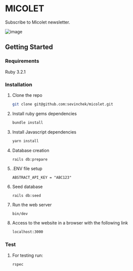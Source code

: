 # MICOLET

Subscribe to Micolet newsletter.

![image](https://github.com/sevinchek/micolet/assets/39852288/a9529f49-615b-46dd-873f-2ceeaaac2e9a)

## Getting Started

### Requirements

Ruby 3.2.1

### Installation

1. Clone the repo

   ```sh
   git clone git@github.com:sevinchek/micolet.git
   ```

2. Install ruby gems dependencies

   ```sh
   bundle install
   ```

3. Install Javascript dependencies

   ```sh
   yarn install
   ```

4. Database creation

   ```
   rails db:prepare
   ```

5. .ENV file setup

   ```
   ABSTRACT_API_KEY = "ABC123"
   ```

6. Seed database

   ```
   rails db:seed
   ```

7. Run the web server

   ```sh
   bin/dev
   ```

8. Access to the website in a browser with the following link

   ```sh
   localhost:3000
   ```

### Test

1. For testing run:

   ```sh
   rspec
   ```
